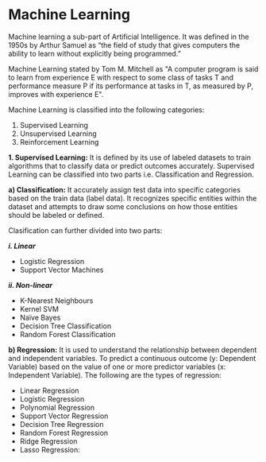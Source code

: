 # Machine Learning
Machine learning a sub-part of Artificial Intelligence. It was defined in the 1950s by Arthur Samuel as “the field of study that gives computers the ability to learn without explicitly being programmed.”

Machine Learning stated by Tom M. Mitchell as "A computer program is said to learn from experience E with respect to some class of tasks T and performance measure P if its performance at tasks in T, as measured by P, improves with experience E".

Machine Learning is classified into the following categories:
1. Supervised Learning
2. Unsupervised Learning
3. Reinforcement Learning

**1. Supervised Learning:**
It is defined by its use of labeled datasets to train algorithms that to classify data or predict outcomes accurately.
Supervised Learning can be classified into two parts i.e. Classification and Regression.

**a) Classification:**
It accurately assign test data into specific categories based on the train data (label data). 
It recognizes specific entities within the dataset and attempts to draw some conclusions on how those entities should be labeled or defined.

Clasification can further divided into two parts:

***i. Linear***
- Logistic Regression
- Support Vector Machines

***ii. Non-linear***
- K-Nearest Neighbours
- Kernel SVM
- Naïve Bayes
- Decision Tree Classification
- Random Forest Classification

**b) Regression:**
It is used to understand the relationship between dependent and independent variables. 
To predict a continuous outcome (y: Dependent Variable) based on the value of one or more predictor variables (x: Independent Variable). 
The following are the types of regression:
- Linear Regression
- Logistic Regression
- Polynomial Regression
- Support Vector Regression
- Decision Tree Regression
- Random Forest Regression
- Ridge Regression
- Lasso Regression:
